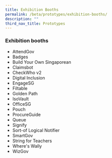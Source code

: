 ```yaml
---
title: Exhibition Booths
permalink: /beta/prototypes/exhibition-booths/
description: ""
third_nav_title: Prototypes
---
```



### Exhibition booths
* AttendGov
* Badges
* Build Your Own Singaporean
* Claimsbot
* CheckWho v2
* Digital Inclusion
* EngageSG
* Filtable
* Golden Path
* IsoVault
* OfficeSG
* Pouch
* ProcureGuide
* Queue
* Signify
* Sort-of Logical Notifier
* SmartGov
* String for Teachers
* Where's Wally
* WizGov
